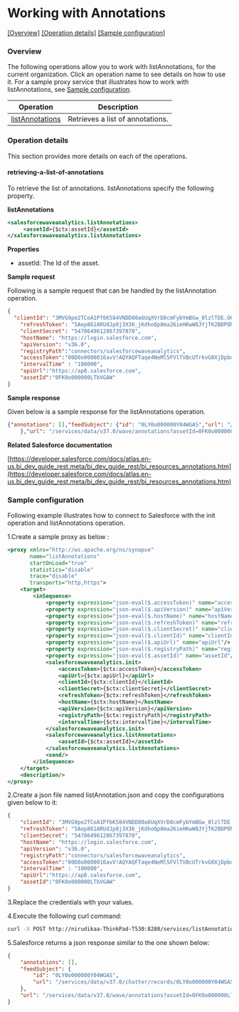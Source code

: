 # Working with Annotations

[[Overview]](#overview)  [[Operation details]](#operation-details)  [[Sample configuration]](#sample-configuration)

### Overview 

The following operations allow you to work with listAnnotations, for the current organization. Click an operation name to see details on how to use it.
For a sample proxy service that illustrates how to work with listAnnotations, see [Sample configuration](#sample-configuration).

| Operation        | Description |
| ------------- |-------------|
| [listAnnotations](#retrieving-a-list-of-annotations)    | Retrieves a list of annotations. |


### Operation details

This section provides more details on each of the operations.

#### retrieving-a-list-of-annotations
To retrieve the list of annotations. listAnnotations specify the following property.

**listAnnotations**
```xml
<salesforcewaveanalytics.listAnnotations>
     <assetId>{$ctx:assetId}</assetId>
</salesforcewaveanalytics.listAnnotations>
```

**Properties**
* assetId: The Id of the asset.

**Sample request**

Following is a sample request that can be handled by the listAnnotation operation.

```json
{
  "clientId": "3MVG9pe2TCoA1Pf6K584VNDD80a6UqXVrD8cmFybYmBGw_0lzlTDE.O6.jp8U4Dnlw6WKH62Rwp7DAHjnd7sl",
    "refreshToken": "5Aep861ARUdJp8j3X36_jKdhoQp8ma26ieHKwW8JYjTK2BDPONbHgix4zD5rvoMxmCtonNdOfabXKmY4PujXuim",
    "clientSecret": "5478649612867397870",
    "hostName": "https://login.salesforce.com",
    "apiVersion": "v36.0",
    "registryPath":"connectors/salesforcewaveanalytics",
    "accessToken":"00D0o0000016avV!AQYAQFTaqe4NeMl5FVlTVBcUTrkvG0XjDpbdt7q14cdtSmqdz9LtZMazheD.rLmUL0bLptNRJ_OGejzl9ns_O2PHGL.xtO5F",
    "intervalTime" : "100000",
    "apiUrl":"https://ap8.salesforce.com",
    "assetId":"0FK0o000000LTbVGAW"
}
```
**Sample response**

Given below is a sample response for the listAnnotations operation.

```json
{"annotations": [],"feedSubject": {"id": "0LY0o000000Y04WGAS","url": "/services/data/v37.0/chatter/records/0LY0o000000Y04WGAS"
    },"url": "/services/data/v37.0/wave/annotations?assetId=0FK0o000000LTbVGAW"}
```

**Related Salesforce documentation**

[https://developer.salesforce.com/docs/atlas.en-us.bi_dev_guide_rest.meta/bi_dev_guide_rest/bi_resources_annotations.htm](https://developer.salesforce.com/docs/atlas.en-us.bi_dev_guide_rest.meta/bi_dev_guide_rest/bi_resources_annotations.htm)

### Sample configuration

Following example illustrates how to connect to Salesforce with the init operation and listAnnotations operation.

1.Create a sample proxy as below :

```xml
<proxy xmlns="http://ws.apache.org/ns/synapse"
       name="listAnnotations"
       startOnLoad="true"
       statistics="disable"
       trace="disable"
       transports="http,https">
    <target>
        <inSequence>
            <property expression="json-eval($.accessToken)" name="accessToken"/>
            <property expression="json-eval($.apiVersion)" name="apiVersion"/>
            <property expression="json-eval($.hostName)" name="hostName"/>
            <property expression="json-eval($.refreshToken)" name="refreshToken"/>
            <property expression="json-eval($.clientSecret)" name="clientSecret"/>
            <property expression="json-eval($.clientId)" name="clientId"/>
            <property expression="json-eval($.apiUrl)" name="apiUrl"/>
            <property expression="json-eval($.registryPath)" name="registryPath"/>
            <property expression="json-eval($.assetId)" name="assetId"/>
            <salesforcewaveanalytics.init>
                <accessToken>{$ctx:accessToken}</accessToken>
                <apiUrl>{$ctx:apiUrl}</apiUrl>
                <clientId>{$ctx:clientId}</clientId>
                <clientSecret>{$ctx:clientSecret}</clientSecret>
                <refreshToken>{$ctx:refreshToken}</refreshToken>
                <hostName>{$ctx:hostName}</hostName>
                <apiVersion>{$ctx:apiVersion}</apiVersion>
                <registryPath>{$ctx:registryPath}</registryPath>
                <intervalTime>{$ctx:intervalTime}</intervalTime>
            </salesforcewaveanalytics.init>
            <salesforcewaveanalytics.listAnnotations>
                <assetId>{$ctx:assetId}</assetId>
            </salesforcewaveanalytics.listAnnotations>
            <send/>
        </inSequence>
    </target>
    <description/>
</proxy>

```

2.Create a json file named listAnnotation.json and copy the configurations given below to it:

```json
{
    "clientId": "3MVG9pe2TCoA1Pf6K584VNDD80a6UqXVrD8cmFybYmBGw_0lzlTDE.O6.jp8U4Dnlw6WKH62Rwp7DAHjnd7sl",
    "refreshToken": "5Aep861ARUdJp8j3X36_jKdhoQp8ma26ieHKwW8JYjTK2BDPONbHgix4zD5rvoMxmCtonNdOfabXKmY4PujXuim",
    "clientSecret": "5478649612867397870",
    "hostName": "https://login.salesforce.com",
    "apiVersion": "v36.0",
    "registryPath":"connectors/salesforcewaveanalytics",
    "accessToken":"00D0o0000016avV!AQYAQFTaqe4NeMl5FVlTVBcUTrkvG0XjDpbdt7q14cdtSmqdz9LtZMazheD.rLmUL0bLptNRJ_OGejzl9ns_O2PHGL.xtO5F",
    "intervalTime" : "100000",
    "apiUrl":"https://ap8.salesforce.com",
    "assetId":"0FK0o000000LTbVGAW"
}                       
```
3.Replace the credentials with your values.

4.Execute the following curl command:
  ```bash
  curl -X POST http://nirudikaa-ThinkPad-T530:8280/services/listAnnotation --header 'Content-Type: application/json' -d @listAnnotation.json
  ```

5.Salesforce returns a json response similar to the one shown below:
 
```json
{
    "annotations": [],
    "feedSubject": {
        "id": "0LY0o000000Y04WGAS",
        "url": "/services/data/v37.0/chatter/records/0LY0o000000Y04WGAS"
    },
    "url": "/services/data/v37.0/wave/annotations?assetId=0FK0o000000LTbVGAW"
}
```
